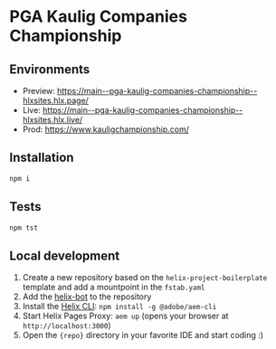 # PGA Kaulig Companies Championship

## Environments
- Preview: https://main--pga-kaulig-companies-championship--hlxsites.hlx.page/
- Live: https://main--pga-kaulig-companies-championship--hlxsites.hlx.live/
- Prod: https://www.kauligchampionship.com/

## Installation

```sh
npm i
```

## Tests

```sh
npm tst
```

## Local development

1. Create a new repository based on the `helix-project-boilerplate` template and add a mountpoint in the `fstab.yaml`
1. Add the [helix-bot](https://github.com/apps/helix-bot) to the repository
1. Install the [Helix CLI](https://github.com/adobe/helix-cli): `npm install -g @adobe/aem-cli`
1. Start Helix Pages Proxy: `aem up` (opens your browser at `http://localhost:3000`)
1. Open the `{repo}` directory in your favorite IDE and start coding :)
